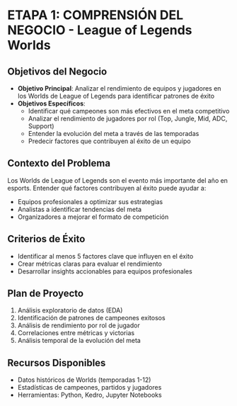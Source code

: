 # ETAPA 1: COMPRENSIÓN DEL NEGOCIO - League of Legends Worlds

## Objetivos del Negocio
- **Objetivo Principal**: Analizar el rendimiento de equipos y jugadores en los Worlds de League of Legends para identificar patrones de éxito
- **Objetivos Específicos**:
  - Identificar qué campeones son más efectivos en el meta competitivo
  - Analizar el rendimiento de jugadores por rol (Top, Jungle, Mid, ADC, Support)
  - Entender la evolución del meta a través de las temporadas
  - Predecir factores que contribuyen al éxito de un equipo

## Contexto del Problema
Los Worlds de League of Legends son el evento más importante del año en esports. Entender qué factores contribuyen al éxito puede ayudar a:
- Equipos profesionales a optimizar sus estrategias
- Analistas a identificar tendencias del meta
- Organizadores a mejorar el formato de competición

## Criterios de Éxito
- Identificar al menos 5 factores clave que influyen en el éxito
- Crear métricas claras para evaluar el rendimiento
- Desarrollar insights accionables para equipos profesionales

## Plan de Proyecto
1. Análisis exploratorio de datos (EDA)
2. Identificación de patrones de campeones exitosos
3. Análisis de rendimiento por rol de jugador
4. Correlaciones entre métricas y victorias
5. Análisis temporal de la evolución del meta

## Recursos Disponibles
- Datos históricos de Worlds (temporadas 1-12)
- Estadísticas de campeones, partidos y jugadores
- Herramientas: Python, Kedro, Jupyter Notebooks
